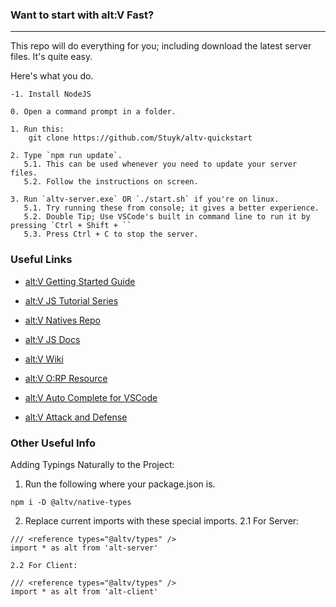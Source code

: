 ### Want to start with alt:V Fast?

---

This repo will do everything for you; including download the latest server files.
It's quite easy.

Here's what you do.

```
-1. Install NodeJS

0. Open a command prompt in a folder.

1. Run this:
    git clone https://github.com/Stuyk/altv-quickstart

2. Type `npm run update`.
   5.1. This can be used whenever you need to update your server files.
   5.2. Follow the instructions on screen.

3. Run `altv-server.exe` OR `./start.sh` if you're on linux.
   5.1. Try running these from console; it gives a better experience.
   5.2. Double Tip; Use VSCode's built in command line to run it by pressing `Ctrl + Shift + ``
   5.3. Press Ctrl + C to stop the server.
```

### Useful Links

-   [alt:V Getting Started Guide](https://wiki.altv.mp/Tutorial_Getting_Started)

-   [alt:V JS Tutorial Series](https://www.youtube.com/watch?v=sMWCcTv4kqY&list=PLBNRUifAMZ-MzLjb-lzOTJy-PyuN6ffgw)

-   [alt:V Natives Repo](https://natives.altv.mp)

-   [alt:V JS Docs](https://altmp.github.io/altv-typings/modules/_alt_server_.html)

-   [alt:V Wiki](http://wiki.altv.mp/)

-   [alt:V O:RP Resource](https://github.com/Stuyk/altV-Open-Roleplay-altLife-Official)

-   [alt:V Auto Complete for VSCode](https://marketplace.visualstudio.com/items?itemName=stuyk.atlv-complete)

-   [alt:V Attack and Defense](https://github.com/Stuyk/altV-Attack-Defense)

### Other Useful Info

Adding Typings Naturally to the Project:

1. Run the following where your package.json is.

```
npm i -D @altv/native-types
```

2. Replace current imports with these special imports.
   2.1 For Server:

```
/// <reference types="@altv/types" />
import * as alt from 'alt-server'
```

    2.2 For Client:

```
/// <reference types="@altv/types" />
import * as alt from 'alt-client'
```
